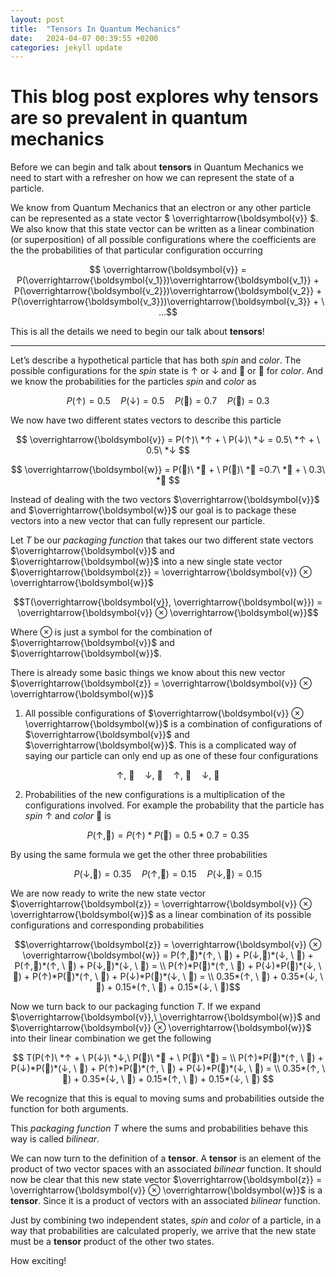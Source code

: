 ```yaml
---
layout: post
title:  "Tensors In Quantum Mechanics"
date:   2024-04-07 00:39:55 +0200
categories: jekyll update
---
```


# This blog post explores why tensors are so prevalent in quantum mechanics

Before we can begin and talk about **tensors** in Quantum Mechanics we need to start with a refresher on how we can represent the state of a particle.  

We know from Quantum Mechanics that an electron or any other particle can be represented as a state vector $ \overrightarrow{\boldsymbol{v}} $. We also know that this state vector can be written as a linear combination (or superposition) of all possible configurations where the coefficients are the the probabilities of that particular configuration occurring

$$ \overrightarrow{\boldsymbol{v}} = P(\overrightarrow{\boldsymbol{v_1}})\overrightarrow{\boldsymbol{v_1}} + P(\overrightarrow{\boldsymbol{v_2}})\overrightarrow{\boldsymbol{v_2}} + P(\overrightarrow{\boldsymbol{v_3}})\overrightarrow{\boldsymbol{v_3}} + \ ...$$

This is all the details we need to begin our talk about **tensors**!

---

Let’s describe a hypothetical particle that has both <em>spin</em> and <em>color</em>. The possible configurations for the <em>spin</em> state is ↑ or ↓ and 🔴 or 🔵 for <em>color</em>. 
And we know the probabilities for the particles <em>spin</em> and <em>color</em> as

$$P(↑) = 0.5 \quad  P(↓) = 0.5 \quad P(🔴) = 0.7 \quad P(🔵) = 0.3 $$

We now have two different states vectors to describe this particle

$$ \overrightarrow{\boldsymbol{v}} = P(↑)\ *↑ + \ P(↓)\ *↓ = 0.5\ *↑ + \ 0.5\ *↓ $$

$$ \overrightarrow{\boldsymbol{w}} = P(🔴)\ *🔴 + \ P(🔵)\ *🔵 =0.7\ *🔴 + \ 0.3\ *🔵 $$

Instead of dealing with the two vectors $\overrightarrow{\boldsymbol{v}}$ and $\overrightarrow{\boldsymbol{w}}$ our goal is to package these vectors into a new vector that can fully represent our particle.

Let $T$ be our <em>packaging function</em> that takes our two different state vectors $\overrightarrow{\boldsymbol{v}}$ and $\overrightarrow{\boldsymbol{w}}$ into a new single state vector $\overrightarrow{\boldsymbol{z}} = \overrightarrow{\boldsymbol{v}} ⊗ \overrightarrow{\boldsymbol{w}}$

$$T(\overrightarrow{\boldsymbol{v}}, \overrightarrow{\boldsymbol{w}}) = \overrightarrow{\boldsymbol{v}} ⊗ \overrightarrow{\boldsymbol{w}}$$

Where $⊗$ is just a symbol for the combination of $\overrightarrow{\boldsymbol{v}}$ and $\overrightarrow{\boldsymbol{w}}$.

There is already some basic things we know about this new vector $\overrightarrow{\boldsymbol{z}} = \overrightarrow{\boldsymbol{v}} ⊗ \overrightarrow{\boldsymbol{w}}$

1. All possible configurations of $\overrightarrow{\boldsymbol{v}} ⊗ \overrightarrow{\boldsymbol{w}}$ is a combination of configurations of $\overrightarrow{\boldsymbol{v}}$ and $\overrightarrow{\boldsymbol{w}}$.
This is a complicated way of saying our particle can only end up as one of these four configurations

$$↑, \ 🔴 \quad  ↓, \ 🔴  \quad ↑, \ 🔵 \quad ↓, \ 🔵 $$

2. Probabilities of the new configurations is a multiplication of the configurations involved.
For example the probability that the particle has <em>spin</em> ↑ and <em>color</em> 🔴 is

$$P(↑, 🔴) = P(↑) * P(🔴) = 0.5 * 0.7 = 0.35 $$

By using the same formula we get the other three probabilities

$$P(↓, 🔴) = 0.35 \quad P(↑, 🔵) = 0.15 \quad P(↓, 🔵) = 0.15 $$

We are now ready to write the new state vector $\overrightarrow{\boldsymbol{z}} = \overrightarrow{\boldsymbol{v}} ⊗ \overrightarrow{\boldsymbol{w}}$ as a linear combination of its possible configurations and corresponding probabilities

$$\overrightarrow{\boldsymbol{z}} = \overrightarrow{\boldsymbol{v}} ⊗ \overrightarrow{\boldsymbol{w}} = P(↑,🔴)*(↑, \ 🔴) + P(↓,🔴)*(↓, \ 🔴) + P(↑,🔵)*(↑, \ 🔵) + P(↓,🔵)*(↓, \ 🔵) = \\ P(↑)*P(🔴)*(↑, \ 🔴) + P(↓)*P(🔴)*(↓, \ 🔴) + P(↑)*P(🔵)*(↑, \ 🔵) + P(↓)*P(🔵)*(↓, \ 🔵) = \\ 0.35*(↑, \ 🔴) + 0.35*(↓, \ 🔴) + 0.15*(↑, \ 🔵) + 0.15*(↓, \ 🔵)$$

Now we turn back to our packaging function $T$. If we expand $\overrightarrow{\boldsymbol{v}},\ \overrightarrow{\boldsymbol{w}}$ and $\overrightarrow{\boldsymbol{v}} ⊗ \overrightarrow{\boldsymbol{w}}$ into their linear combination we get the following

$$ T(P(↑)\ *↑ + \ P(↓)\ *↓,\ P(🔴)\ *🔴 + \ P(🔵)\ *🔵) = \\ P(↑)*P(🔴)*(↑, \ 🔴) + P(↓)*P(🔴)*(↓, \ 🔴) + P(↑)*P(🔵)*(↑, \ 🔵) + P(↓)*P(🔵)*(↓, \ 🔵) = \\ 0.35*(↑, \ 🔴) + 0.35*(↓, \ 🔴) + 0.15*(↑, \ 🔵) + 0.15*(↓, \ 🔵) $$

We recognize that this is equal to moving sums and probabilities outside the function for both arguments.

This <em>packaging function T</em> where the sums and probabilities behave this way is called <em>bilinear</em>. 

We can now turn to the definition of a **tensor**. A **tensor** is an element of the product of two vector spaces with an associated <em>bilinear</em> function. It should now be clear that this new state vector $\overrightarrow{\boldsymbol{z}} = \overrightarrow{\boldsymbol{v}} ⊗ \overrightarrow{\boldsymbol{w}}$ is a **tensor**. Since it is a product of vectors with an associated <em>bilinear</em> function.

Just by combining two independent states, <em>spin</em> and <em>color</em> of a particle, in a way that probabilities are calculated properly, we arrive that the new state must be a **tensor** product of the other two states. 

How exciting!